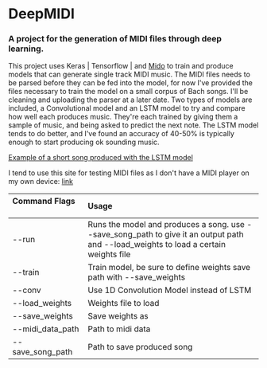 # DeepMIDI
### A project for the generation of MIDI files through deep learning.

This project uses Keras | Tensorflow | and [Mido](https://github.com/mido/mido) to train and produce models that can generate single track MIDI music. The MIDI files needs to be parsed before they can be fed into the model, for now I've provided the files necessary to train the model on a small corpus of Bach songs. I'll be cleaning and uploading the parser at a later date. Two types of models are included, a Convolutional model and an LSTM model to try and compare how well each produces music. They're each trained by giving them a sample of music, and being asked to predict the next note. The LSTM model tends to do better, and I've found an accuracy of 40-50% is typically enough to start producing ok sounding music. 

[Example of a short song produced with the LSTM model](https://drive.google.com/file/d/1LlkFA9h7QEDJRjDFm7C4wr12jYb8JYnU/view?usp=sharing)

I tend to use this site for testing MIDI files as I don't have a MIDI player on my own device: [link](http://midiplayer.ehubsoft.net/)

Command Flags &nbsp; &nbsp;&nbsp; &nbsp;&nbsp; &nbsp;&nbsp; &nbsp;| Usage
:--- | :--- 
--run | Runs the model and produces a song. use --save_song_path to give it an output path and --load_weights to load a certain weights file
--train | Train model, be sure to define weights save path with --save_weights
--conv | Use 1D Convolution Model instead of LSTM
--load_weights | Weights file to load
--save_weights | Save weights as
--midi_data_path | Path to midi data
--save_song_path | Path to save produced song
